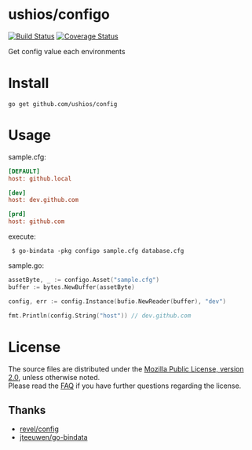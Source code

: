 ushios/configo
==============
[![Build Status](https://travis-ci.org/ushios/configo.svg?branch=master)](https://travis-ci.org/ushios/configo)
[![Coverage Status](https://coveralls.io/repos/ushios/configo/badge.svg?branch=master&service=github)](https://coveralls.io/github/ushios/configo?branch=master)

Get config value each environments

Install
========

```
go get github.com/ushios/config
```

Usage
=====

sample.cfg:
```sample.cfg
[DEFAULT]
host: github.local

[dev]
host: dev.github.com

[prd]
host: github.com
```

execute:
```
 $ go-bindata -pkg configo sample.cfg database.cfg
```

sample.go:
```sample.go
assetByte, _ := configo.Asset("sample.cfg")
buffer := bytes.NewBuffer(assetByte)

config, err := config.Instance(bufio.NewReader(buffer), "dev")

fmt.Println(config.String("host")) // dev.github.com
```

License
=======

The source files are distributed under the [Mozilla Public License, version 2.0](http://mozilla.org/MPL/2.0/),
unless otherwise noted.  
Please read the [FAQ](http://www.mozilla.org/MPL/2.0/FAQ.html)
if you have further questions regarding the license.

Thanks
-------

- [revel/config](https://github.com/revel/config)
- [jteeuwen/go-bindata](https://github.com/jteeuwen/go-bindata)
